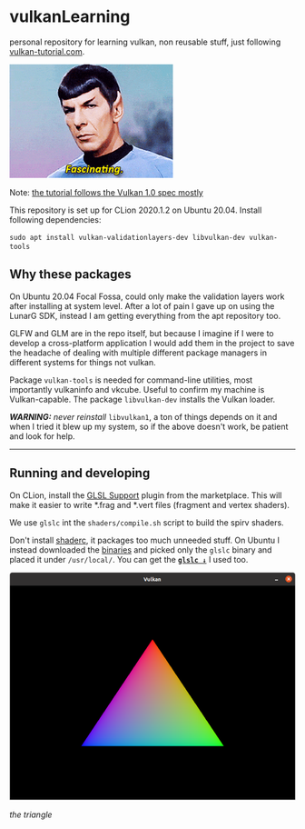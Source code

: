 # vulkanLearning
personal repository for learning vulkan, non reusable stuff, just following [vulkan-tutorial.com](https://vulkan-tutorial.com/).

![](images/spock.gif)

Note: [the tutorial follows the Vulkan 1.0 spec mostly](https://www.khronos.org/registry/vulkan/specs/1.0/html/)

This repository is set up for CLion 2020.1.2 on Ubuntu 20.04. Install following dependencies:

    sudo apt install vulkan-validationlayers-dev libvulkan-dev vulkan-tools
    
## Why these packages

On Ubuntu 20.04 Focal Fossa, could only make the validation layers work after installing at system level. 
After a lot of pain I gave up on using the LunarG SDK, instead I am getting everything from the apt repository too. 

GLFW and GLM are in the repo itself, but because I imagine if I were to develop a cross-platform application I would add them
in the project to save the headache of dealing with multiple different package managers in different systems for things 
not vulkan. 

Package `vulkan-tools` is needed for command-line utilities, most importantly vulkaninfo and vkcube. Useful to confirm my machine is Vulkan-capable.
The package `libvulkan-dev` installs the Vulkan loader.

***WARNING:*** *never reinstall* `libvulkan1`, a ton of things depends on it and when I tried it blew up my system, so if 
the above doesn't work, be patient and look for help.    

---

## Running and developing

On CLion, install the [GLSL Support](https://plugins.jetbrains.com/plugin/6993-glsl-support) plugin from the marketplace.
This will make it easier to write *.frag and *.vert files (fragment and vertex shaders).

We use `glslc` int the `shaders/compile.sh` script to build the spirv shaders.

Don't install [shaderc](https://github.com/google/shaderc), it packages too much unneeded stuff. On Ubuntu I instead downloaded the [binaries](https://storage.googleapis.com/shaderc/badges/build_link_linux_clang_release.html)
and picked only the `glslc` binary and placed it under `/usr/local/`. You can get the  [**`glslc ↓`**](https://drive.google.com/uc?export=download&confirm=c8GS&id=1koFW-DJjkRWG5IMBVgz7rsDUaZRIWVyP)  I used too.

![](images/the_triangle.png)

*the triangle*

